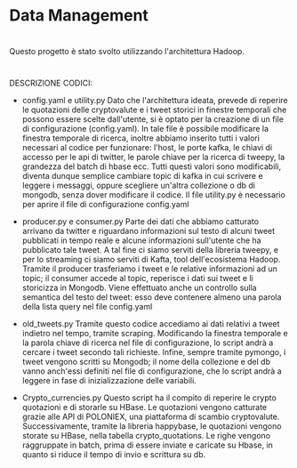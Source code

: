 # Data Management

#

Questo progetto è stato svolto utilizzando l'architettura Hadoop.

#

DESCRIZIONE CODICI:

- config.yaml e utility.py
Dato che l'architettura ideata, prevede di reperire le quotazioni delle cryptovalute e i tweet storici in finestre temporali che possono essere scelte dall'utente, si è optato per
la creazione di un file di configurazione (config.yaml). In tale file è possibile modificare la finestra temporale di ricerca, inoltre abbiamo inserito tutti i valori necessari
al codice per funzionare: l'host, le porte kafka, le chiavi di accesso per le api di twitter, le parole chiave per la ricerca di tweepy, la grandezza del batch di hbase ecc.
Tutti questi valori sono modificabili, diventa dunque semplice cambiare topic di kafka in cui scrivere e leggere i messaggi, oppure scegliere un'altra collezione o db di mongodb, senza
dover modificare il codice.
Il file utility.py è necessario per aprire il file di configurazione config.yaml

- producer.py e consumer.py
Parte dei dati che abbiamo catturato arrivano da twitter e riguardano informazioni sul testo di alcuni tweet pubblicati in tempo reale e alcune informazioni sull'utente che ha pubblicato
tale tweet. A tal fine ci siamo serviti della libreria tweepy, e per lo streaming ci siamo serviti di Kafta, tool dell'ecosistema Hadoop. Tramite il producer trasferiamo i tweet e le
relative informazioni ad un topic; il consumer accede al topic, reperisce i dati sui tweet e li storicizza in Mongodb. Viene effettuato anche un controllo sulla semantica del testo del tweet:
esso deve contenere almeno una parola della lista query nel file config.yaml

- old_tweets.py
Tramite questo codice accediamo ai dati relativi a tweet indietro nel tempo, tramite scraping. Modificando la finestra temporale e la parola chiave di ricerca nel file di configurazione, lo script andrà a
cercare i tweet secondo tali richieste. Infine, sempre tramite pymongo, i tweet vengono scritti su Mongodb; il nome della collezione e del db vanno anch'essi definiti nel file di
configurazione, che lo script andrà a leggere in fase di inizializzazione delle variabili.

- Crypto_currencies.py
Questo script ha il compito di reperire le crypto quotazioni e di storarle su HBase. Le quotazioni vengono catturate grazie alle API di POLONIEX, una piattaforma di scambio cryptovalute.
Successivamente, tramite la libreria happybase, le quotazioni vengono storate su HBase, nella tabella crypto_quotations. Le righe vengono raggruppate in batch, prima di essere inviate e caricate
su Hbase, in quanto si riduce il tempo di invio e scrittura su db.
